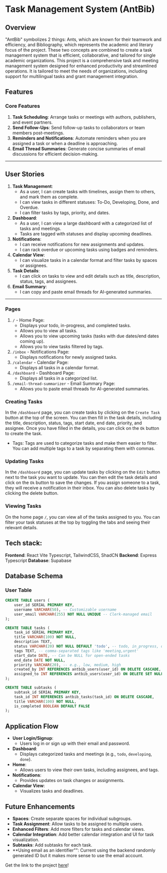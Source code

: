 # Task Management System (AntBib)

## Overview

"AntBib" symbolizes 2 things: Ants, which are known for their teamwork and efficiency, and Bibliography, which represents the academic and literary focus of the project.
These two concepts are combined to create a task management system that is efficient, collaborative, and tailored for single academic organizations.
This project is a comprehensive task and meeting management system designed for enhanced productivity and streamlined operations. It is tailored to meet the needs of organizations, including support for multilingual tasks and grant management integration.

## Features

### Core Features

1. **Task Scheduling**: Arrange tasks or meetings with authors, publishers, and event partners.
2. **Send Follow-Ups**: Send follow-up tasks to collaborators or team members post-meetings.
3. **Reminders and Notifications**: Automate reminders when you are assigned a task or when a deadline is approaching.
4. **Email Thread Summaries**: Generate concise summaries of email discussions for efficient decision-making.

---

## User Stories

1. **Task Management**:
   - As a user, I can create tasks with timelines, assign them to others, and mark them as complete.
   - I can view tasks in different statuses: To-Do, Developing, Done, and Overdue.
   - I can filter tasks by tags, priority, and dates.
2. **Dashboard**:
   - As a user, I can view a large dashboard with a categorized list of tasks and meetings.
   - Tasks are tagged with statuses and display upcoming deadlines.
3. **Notifications**:
   - I can receive notifications for new assignments and updates.
   - I can rack overdue or upcoming tasks using badges and reminders.
4. **Calendar View**:
   - I can visualize tasks in a calendar format and filter tasks by spaces or assignees.
5. **Task Details**:
   - I can click on tasks to view and edit details such as title, description, status, tags, and assignees.
6. **Email Summary**:
   - I can copy and paste email threads for AI-generated summaries.

---

### Pages

1. `/` - Home Page:
   - Displays your todo, in-progress, and completed tasks.
   - Allows you to view all tasks.
   - Allows you to view upcoming tasks (tasks with due dates/end dates coming up).
   - Allows you to view tasks filtered by tags.
2. `/inbox` - Notifications Page:
   - Displays notifications for newly assigned tasks.
3. `/calendar` - Calendar Page:
   - Displays all tasks in a calendar format.
4. `/dashboard` - Dashboard Page:
   - Displays all tasks in a categorized list.
5. `/email-thread-summarizer` - Email Summary Page:
   - Allows you to paste email threads for AI-generated summaries.

### Creating Tasks

In the `/dashboard` page, you can create tasks by clicking on the `Create Task` button at the top of the screen. You can then fill in the task details, including the title, description, status, tags, start date, end date, priority, and assignee. Once you have filled in the details, you can click on the `Ok` button to create the task.

- Tags: Tags are used to categorize tasks and make them easier to filter. You can add multiple tags to a task by separating them with commas.

### Updating Tasks

In the `/dashboard` page, you can update tasks by clicking on the `Edit` button next to the task you want to update. You can then edit the task details and click on the `Ok` button to save the changes. If you assign someone to a task, they will receive a notification in their inbox. You can also delete tasks by clicking the delete button.

### Viewing Tasks

On the home page `/`, you can view all of the tasks assigned to you. You can filter your task statuses at the top by toggling the tabs and seeing their relevant details.

## Tech stack:
**Frontend**: React Vite Typescript, TailwindCSS, ShadCN
**Backend**: Express Typescript
**Database**: Supabase

## Database Schema

### User Table

```sql
CREATE TABLE users (
    user_id SERIAL PRIMARY KEY,
    username VARCHAR(50), -- Customizable username
    user_email VARCHAR(255) NOT NULL UNIQUE -- Clerk-managed email
);

CREATE TABLE tasks (
    task_id SERIAL PRIMARY KEY,
    title VARCHAR(100) NOT NULL,
    description TEXT,
    status VARCHAR(20) NOT NULL DEFAULT 'todo', -- todo, in_progress, done
    tags TEXT, -- comma-separated tags like 'meeting,urgent'
    start_date DATE, -- Can be NULL for open-ended tasks
    end_date DATE NOT NULL,
    priority VARCHAR(20), -- e.g., low, medium, high
    created_by INT REFERENCES antbib_users(user_id) ON DELETE CASCADE,
    assigned_to INT REFERENCES antbib_users(user_id) ON DELETE SET NULL
);

CREATE TABLE subtasks (
    subtask_id SERIAL PRIMARY KEY,
    task_id INT REFERENCES antbib_tasks(task_id) ON DELETE CASCADE,
    title VARCHAR(100) NOT NULL,
    is_completed BOOLEAN DEFAULT FALSE
);

```

## Application Flow

- **User Login/Signup**:
  - Users log in or sign up with their email and password.
- **Dashboard**:
  - Displays categorized tasks and meetings (e.g., `todo`, `developing`, `done`).
- **Home**:
  - Allows users to view their own tasks, including assignees, and tags.
- **Notifications**:
  - Provides updates on task changes or assignments.
- **Calendar View**:
  - Visualizes tasks and deadlines.

## Future Enhancements

- **Spaces**: Create separate spaces for individual subgroups.
- **Task Assignment**: Allow tasks to be assigned to multiple users.
- **Enhanced Filters**: Add more filters for tasks and calendar views.
- **Calendar Integration**: Add better calendar integration and UI for task visualization.
- **Subtasks**: Add subtasks for each task.
- **Using email as an identifier"": Current using the backend randomly generated ID but it makes more sense to use the email account.

Get the link to the project [here](https://antbib.vercel.app/)!
